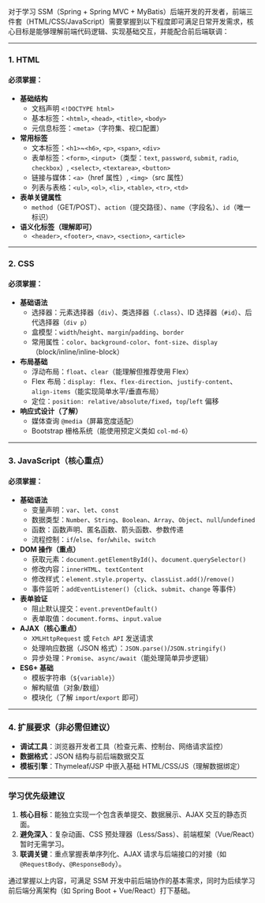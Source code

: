 对于学习 SSM（Spring + Spring MVC + MyBatis）后端开发的开发者，前端三件套（HTML/CSS/JavaScript）需要掌握到以下程度即可满足日常开发需求，核心目标是能够理解前端代码逻辑、实现基础交互，并能配合前后端联调：

---

### **1. HTML**
#### **必须掌握：**
- **基础结构**  
  - 文档声明 `<!DOCTYPE html>`  
  - 基本标签：`<html>`, `<head>`, `<title>`, `<body>`  
  - 元信息标签：`<meta>`（字符集、视口配置）  
- **常用标签**  
  - 文本标签：`<h1>`~`<h6>`, `<p>`, `<span>`, `<div>`  
  - 表单标签：`<form>`, `<input>`（类型：`text`, `password`, `submit`, `radio`, `checkbox`）, `<select>`, `<textarea>`, `<button>`  
  - 链接与媒体：`<a>`（href 属性）, `<img>`（src 属性）  
  - 列表与表格：`<ul>`, `<ol>`, `<li>`, `<table>`, `<tr>`, `<td>`  
- **表单关键属性**  
  - `method`（GET/POST）、`action`（提交路径）、`name`（字段名）、`id`（唯一标识）  
- **语义化标签（理解即可）**  
  - `<header>`, `<footer>`, `<nav>`, `<section>`, `<article>`  

---

### **2. CSS**
#### **必须掌握：**
- **基础语法**  
  - 选择器：元素选择器（`div`）、类选择器（`.class`）、ID 选择器（`#id`）、后代选择器（`div p`）  
  - 盒模型：`width`/`height`、`margin`/`padding`、`border`  
  - 常用属性：`color`、`background-color`、`font-size`、`display`（block/inline/inline-block）  
- **布局基础**  
  - 浮动布局：`float`、`clear`（能理解但推荐使用 Flex）  
  - Flex 布局：`display: flex`、`flex-direction`、`justify-content`、`align-items`（能实现简单水平/垂直布局）  
  - 定位：`position: relative/absolute/fixed`，`top`/`left` 偏移  
- **响应式设计（了解）**  
  - 媒体查询 `@media`（屏幕宽度适配）  
  - Bootstrap 栅格系统（能使用预定义类如 `col-md-6`）  

---

### **3. JavaScript（核心重点）**
#### **必须掌握：**
- **基础语法**  
  - 变量声明：`var`、`let`、`const`  
  - 数据类型：`Number`、`String`、`Boolean`、`Array`、`Object`、`null`/`undefined`  
  - 函数：函数声明、匿名函数、箭头函数、参数传递  
  - 流程控制：`if`/`else`、`for`/`while`、`switch`  
- **DOM 操作（重点）**  
  - 获取元素：`document.getElementById()`、`document.querySelector()`  
  - 修改内容：`innerHTML`、`textContent`  
  - 修改样式：`element.style.property`、`classList.add()`/`remove()`  
  - 事件监听：`addEventListener()`（`click`、`submit`、`change` 等事件）  
- **表单验证**  
  - 阻止默认提交：`event.preventDefault()`  
  - 表单取值：`document.forms`、`input.value`  
- **AJAX（核心重点）**  
  - `XMLHttpRequest` 或 `Fetch API` 发送请求  
  - 处理响应数据（JSON 格式）：`JSON.parse()`/`JSON.stringify()`  
  - 异步处理：`Promise`、`async/await`（能处理简单异步逻辑）  
- **ES6+ 基础**  
  - 模板字符串（`${variable}`）  
  - 解构赋值（对象/数组）  
  - 模块化（了解 `import`/`export` 即可）  

---

### **4. 扩展要求（非必需但建议）**
- **调试工具**：浏览器开发者工具（检查元素、控制台、网络请求监控）  
- **数据格式**：JSON 结构与前后端数据交互  
- **模板引擎**：Thymeleaf/JSP 中嵌入基础 HTML/CSS/JS（理解数据绑定）  

---

### **学习优先级建议**
1. **核心目标**：能独立实现一个包含表单提交、数据展示、AJAX 交互的静态页面。  
2. **避免深入**：复杂动画、CSS 预处理器（Less/Sass）、前端框架（Vue/React）暂时无需学习。  
3. **联调关键**：重点掌握表单序列化、AJAX 请求与后端接口的对接（如 `@RequestBody`、`@ResponseBody`）。  

通过掌握以上内容，可满足 SSM 开发中前后端协作的基本需求，同时为后续学习前后端分离架构（如 Spring Boot + Vue/React）打下基础。